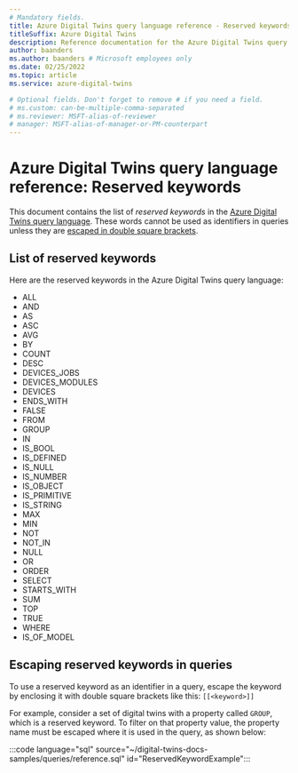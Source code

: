 ```yaml
---
# Mandatory fields.
title: Azure Digital Twins query language reference - Reserved keywords
titleSuffix: Azure Digital Twins
description: Reference documentation for the Azure Digital Twins query language reserved keywords
author: baanders
ms.author: baanders # Microsoft employees only
ms.date: 02/25/2022
ms.topic: article
ms.service: azure-digital-twins

# Optional fields. Don't forget to remove # if you need a field.
# ms.custom: can-be-multiple-comma-separated
# ms.reviewer: MSFT-alias-of-reviewer
# manager: MSFT-alias-of-manager-or-PM-counterpart
---
```


# Azure Digital Twins query language reference: Reserved keywords

This document contains the list of *reserved keywords* in the [Azure Digital Twins query language](concepts-query-language.md). These words cannot be used as identifiers in queries unless they are [escaped in double square brackets](#escaping-reserved-keywords-in-queries). 

## List of reserved keywords

Here are the reserved keywords in the Azure Digital Twins query language:

* ALL 
* AND
* AS
* ASC
* AVG
* BY
* COUNT
* DESC
* DEVICES_JOBS
* DEVICES_MODULES
* DEVICES
* ENDS_WITH
* FALSE
* FROM
* GROUP
* IN
* IS_BOOL
* IS_DEFINED
* IS_NULL
* IS_NUMBER
* IS_OBJECT
* IS_PRIMITIVE
* IS_STRING
* MAX
* MIN
* NOT
* NOT_IN
* NULL
* OR
* ORDER
* SELECT
* STARTS_WITH
* SUM
* TOP
* TRUE
* WHERE
* IS_OF_MODEL

## Escaping reserved keywords in queries

To use a reserved keyword as an identifier in a query, escape the keyword by enclosing it with double square brackets like this: `[[<keyword>]]`

For example, consider a set of digital twins with a property called `GROUP`, which is a reserved keyword. To filter on that property value, the property name must be escaped where it is used in the query, as shown below:

:::code language="sql" source="~/digital-twins-docs-samples/queries/reference.sql" id="ReservedKeywordExample":::